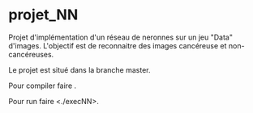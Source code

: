 # projet_NN
Projet d'implémentation d'un réseau de neronnes sur un jeu "Data" d'images. L'objectif est de reconnaitre des images cancéreuse et non-cancéreuses.

Le projet est situé dans la branche master.

Pour compiler faire <make>.
  
Pour run faire <./execNN>.
